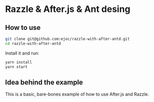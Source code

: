 # Razzle & After.js & Ant desing

## How to use


```bash
git clone git@github.com:ejoc/razzle-with-after-antd.git
cd razzle-with-after-antd
```

Install it and run:

```bash
yarn install
yarn start
```

## Idea behind the example

This is a basic, bare-bones example of how to use After.js and Razzle.
